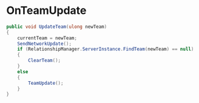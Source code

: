 <Badge type="danger" text="Carbon Compatible"/><Badge type="warning" text="Oxide Compatible"/>
# OnTeamUpdate
```csharp
public void UpdateTeam(ulong newTeam)
{
	currentTeam = newTeam;
	SendNetworkUpdate();
	if (RelationshipManager.ServerInstance.FindTeam(newTeam) == null)
	{
		ClearTeam();
	}
	else
	{
		TeamUpdate();
	}
}

```
